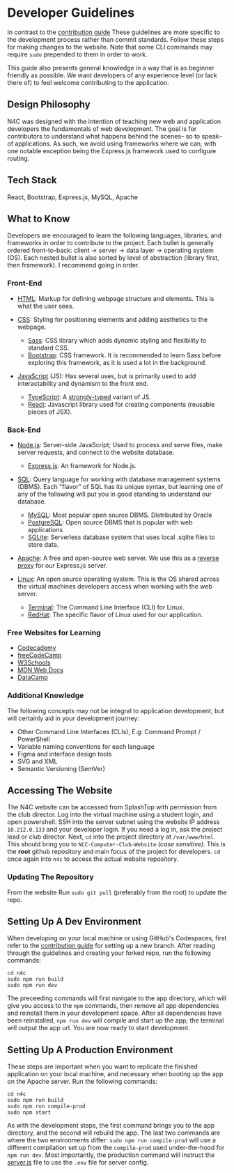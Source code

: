 # Developer Guidelines

In contrast to the [contribution guide](./contribution-guide.md) These guidelines are more specific to the development process rather than commit standards. Follow these steps for making changes to the website. Note that some CLI commands may require `sudo` prepended to them in order to work. 

This guide also presents general knowledge in a way that is as beginner friendly as possible. We want developers of any experience level (or lack there of) to feel welcome contributing to the application.

## Design Philosophy

N4C was designed with the intention of teaching new web and application developers the fundamentals of web development. The goal is for contributors to understand what happens behind the scenes– so to speak– of applications. As such, we avoid using frameworks where we can, with one notable exception being the Express.js framework used to configure routing. 

## Tech Stack 

React, Bootstrap, Express.js, MySQL, Apache

## What to Know

Developers are encouraged to learn the following languages, libraries, and frameworks in order to contribute to the project. Each bullet is generally ordered front-to-back: client -> server -> data layer -> operating system (OS). Each nested bullet is also sorted by level of abstraction (library first, then framework). I recommend going in order.

### Front-End

- [HTML](https://developer.mozilla.org/en-US/docs/Web/HTML): Markup for defining webpage structure and elements. This is what the user sees.

- [CSS](https://developer.mozilla.org/en-US/docs/Web/CSS): Styling for positioning elements and adding aesthetics to the webpage.
  * [Sass](https://sass-lang.com): CSS library which adds dynamic styling and flexibility to standard CSS.
  * [Bootstrap](https://getbootstrap.com): CSS framework. It is recommended to learn Sass before exploring this framework, as it is used a lot in the background. 

- [JavaScript](https://developer.mozilla.org/en-US/docs/Web/JavaScript) (JS): Has several uses, but is primarily used to add interactability and dynamism to the front end.
  * [TypeScript](https://www.typescriptlang.org): A [strongly-typed](https://medium.com/@fedor.selenskiy/static-dynamic-vs-strong-weak-typing-a-common-misconception-d050f24b7db9) variant of JS.
  * [React](https://react.dev): Javascript library used for creating components (reusable pieces of JSX).

### Back-End

- [Node.js](https://nodejs.org/en): Server-side JavaScript; Used to process and serve files, make server requests, and connect to the website database.  
  * [Express.js](https://expressjs.com): An framework for Node.js.

- [SQL](https://www.w3schools.com/sql/): Query language for working with database management systems (DBMS). Each "flavor" of SQL has its unique syntax, but learning one of any of the following will put you in good standing to understand our database.
  * [MySQL](https://dev.mysql.com/doc/refman/8.0/en/what-is-mysql.html): Most popular open source DBMS. Distributed by Oracle
  * [PostgreSQL](https://www.postgresql.org/): Open source DBMS that is popular with web applications 
  * [SQLite](https://www.sqlite.org/index.html): Serverless database system that uses local .sqlite files to store data.

- [Apache](https://www.hostinger.com/tutorials/what-is-apache): A free and open-source web server. We use this as a [reverse proxy](https://www.cloudflare.com/learning/cdn/glossary/reverse-proxy/) for our Express.js server.

- [Linux](https://www.linux.com/what-is-linux/): An open source operating system. This is the OS shared across the virtual machines developers access when working with the web server.
  * [Terminal](https://ubuntu.com/tutorials/command-line-for-beginners): The Command Line Interface (CLI) for Linux.
  * [RedHat](https://www.redhat.com/en/topics/linux/what-is-linux#why-choose-red-hat): The specific flavor of Linux used for our application.

### Free Websites for Learning

 - [Codecademy](https://www.codecademy.com/catalog)
 - [freeCodeCamp](https://www.freecodecamp.org)
 - [W3Schools](https://www.w3schools.com)
 - [MDN Web Docs](https://developer.mozilla.org/en-US/)
 - [DataCamp](https://www.datacamp.com)

### Additional Knowledge

The following concepts may not be integral to application development, but will certainly aid in your development journey:

  - Other Command Line Interfaces (CLIs), E.g: Command Prompt / PowerShell
  - Variable naming conventions for each language
  - Figma and interface design tools
  - SVG and XML
  - Semantic Versioning (SemVer)

## Accessing The Website

The N4C website can be accessed from SplashTop with permission from the club director. Log into the virtual machine using a student login, and open powershell. SSH into the server subnet using the website IP address `10.212.0.133` and your developer login. If you need a log in, ask the project lead or club director. Next, `cd` into the project directory at `/var/www/html`. This should bring you to `NCC-Computer-Club-Website` *(case sensitive)*. This is the **root** github repository and main focus of the project for developers. `cd` once again into `n4c` to access the actual website repository.

### Updating The Repository

From the website Run `sudo git pull` (preferably from the root) to update the repo.

## Setting Up A Dev Environment

When developing on your local machine or using GitHub's Codespaces, first refer to the [contribution guide](./contribution-guide.md) for setting up a new branch. After reading through the guidelines and creating your forked repo, run the following commands:

```
cd n4c
sudo npm run build
sudo npm run dev
```

The preceeding commands will first navigate to the app directory, which will give you access to the `npm` commands, then remove all app dependencies and reinstall them in your development space. After all dependencies have been reinstalled, `npm run dev` will compile and start up the app; the terminal will output the app url. You are now ready to start development.

## Setting Up A Production Environment

These steps are important when you want to replicate the finished application on your local machine, and necessary when booting up the app on the Apache server. Run the following commands:

```
cd n4c
sudo npm run build
sudo npm run compile-prod
sudo npm start
```

As with the development steps, the first command brings you to the app directory, and the second will rebuild the app. The last two commands are where the two environments differ: `sudo npm run compile-prod` will use a different compilation set up from the `compile-prod` used under-the-hood for `npm run dev`. Most importantly, the production command will instruct the [server.js](./n4c/server.js) file to use the `.env` file for server config.